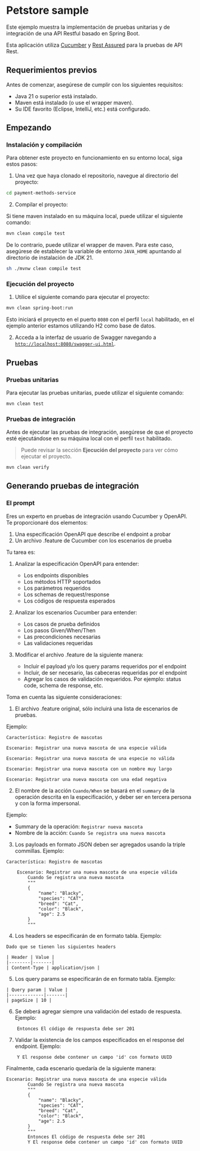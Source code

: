 # Petstore sample

Este ejemplo muestra la implementación de pruebas unitarias y de integración de una API Restful basado en Spring Boot.

Esta aplicación utiliza [Cucumber](https://cucumber.io/)  y [Rest Assured](https://rest-assured.io/) para la pruebas de API Rest.

## Requerimientos previos

Antes de comenzar, asegúrese de cumplir con los siguientes requisitos:

- Java 21 o superior está instalado.
- Maven está instalado (o use el wrapper maven).
- Su IDE favorito (Eclipse, IntelliJ, etc.) está configurado.

## Empezando

### Instalación y compilación

Para obtener este proyecto en funcionamiento en su entorno local, siga estos pasos:

1. Una vez que haya clonado el repositorio, navegue al directorio del proyecto:

```bash
cd payment-methods-service
```

2. Compilar el proyecto:

Si tiene maven instalado en su máquina local, puede utilizar el siguiente comando:

```bash
mvn clean compile test
```

De lo contrario, puede utilizar el wrapper de maven. Para este caso, asegúrese de establecer la variable de entorno `JAVA_HOME` apuntando al directorio de instalación de JDK 21.

```bash
sh ./mvnw clean compile test
```
### Ejecución del proyecto

1. Utilice el siguiente comando para ejecutar el proyecto:

```bash
mvn clean spring-boot:run
```

Esto iniciará el proyecto en el puerto `8080` con el perfil `local` habilitado, en el ejemplo anterior estamos utilizando H2 como base de datos.

2. Acceda a la interfaz de usuario de Swagger navegando a [`http://localhost:8080/swagger-ui.html`](http://localhost:8080/swagger-ui.html).

## Pruebas

### Pruebas unitarias

Para ejecutar las pruebas unitarias, puede utilizar el siguiente comando:


```bash
mvn clean test
```

### Pruebas de integración

Antes de ejecutar las pruebas de integración, asegúrese de que el proyecto esté ejecutándose en su máquina local con el perfil `test` habilitado.

> Puede revisar la sección **Ejecución del proyecto** para ver cómo ejecutar el proyecto.

```bash
mvn clean verify
```

## Generando pruebas de integración

### El prompt

Eres un experto en pruebas de integración usando Cucumber y OpenAPI. 
Te proporcionaré dos elementos:

1. Una especificación OpenAPI que describe el endpoint a probar
2. Un archivo .feature de Cucumber con los escenarios de prueba

Tu tarea es:
1. Analizar la especificación OpenAPI para entender:
   - Los endpoints disponibles
   - Los métodos HTTP soportados
   - Los parámetros requeridos
   - Los schemas de request/response
   - Los códigos de respuesta esperados

2. Analizar los escenarios Cucumber para entender:
   - Los casos de prueba definidos
   - Los pasos Given/When/Then
   - Las precondiciones necesarias
   - Las validaciones requeridas

3. Modificar el archivo .feature de la siguiente manera:
    - Incluir el payload y/o los query params requeridos por el endpoint
    - Incluir, de ser necesario, las cabeceras requeridas por el endpoint
    - Agregar los casos de validación requeridos. Por ejemplo: status code, schema de response, etc.

Toma en cuenta las siguiente consideraciones:

1. El archivo .feature original, sólo incluirá una lista de escenarios de pruebas.

Ejemplo:


```gherkin
Característica: Registro de mascotas

Escenario: Registrar una nueva mascota de una especie válida

Escenario: Registrar una nueva mascota de una especie no válida

Escenario: Registrar una nueva mascota con un nombre muy largo

Escenario: Registrar una nueva mascota con una edad negativa
```

2. El nombre de la acción `Cuando/When` se basará en el `summary` de la operación descrita en la especificación, y deber ser en tercera persona y con la forma impersonal.

Ejemplo:

- Summary de la operación: `Registrar nueva mascota`
- Nombre de la acción: `Cuando Se registra una nueva mascota`


3. Los payloads en formato JSON deben ser agregados usando la triple commillas. Ejemplo:

```gherkin
Característica: Registro de mascotas

    Escenario: Registrar una nueva mascota de una especie válida
        Cuando Se registra una nueva mascota
        """
        {
            "name": "Blacky",
            "species": "CAT",
            "breed": "Cat",
            "color": "Black",
            "age": 2.5
        }
        """
```

4. Los headers se especificarán de en formato tabla. Ejemplo:

```gherkin
Dado que se tienen los siguientes headers

| Header | Value |
|--------|-------|
| Content-Type | application/json |
```

5. Los query params se especificarán de en formato tabla. Ejemplo:

```gherkin
| Query param | Value |
|-------------|-------|
| pageSize | 10 |
```

6. Se deberá agregar siempre una validación del estado de respuesta. Ejemplo:

```gherkin
    Entonces El código de respuesta debe ser 201
```

7. Validar la existencia de los campos especificados en el response del endpoint. Ejemplo:

```gherkin
    Y El response debe contener un campo 'id' con formato UUID
```

Finalmente, cada escenario quedaría de la siguiente manera:

```gherkin
Escenario: Registrar una nueva mascota de una especie válida
        Cuando Se registra una nueva mascota
        """
        {
            "name": "Blacky",
            "species": "CAT",
            "breed": "Cat",
            "color": "Black",
            "age": 2.5
        }
        """
        Entonces El código de respuesta debe ser 201
        Y El response debe contener un campo 'id' con formato UUID
```


